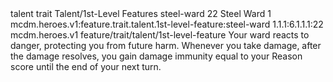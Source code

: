 <ability>
  <metadata>
    <class>talent</class>
    <feature_type>trait</feature_type>
    <file_dpath>Talent/1st-Level Features</file_dpath>
    <item_id>steel-ward</item_id>
    <item_index>22</item_index>
    <item_name>Steel Ward</item_name>
    <level>1</level>
    <scc>mcdm.heroes.v1:feature.trait.talent.1st-level-feature:steel-ward</scc>
    <scdc>1.1.1:6.1.1.1:22</scdc>
    <source>mcdm.heroes.v1</source>
    <type>feature/trait/talent/1st-level-feature</type>
  </metadata>
  <effects>
    <effect type="mundane">Your ward reacts to danger, protecting you from future harm. Whenever you take damage, after the damage resolves, you gain damage immunity equal to your Reason score until the end of your next turn.</effect>
  </effects>
</ability>
